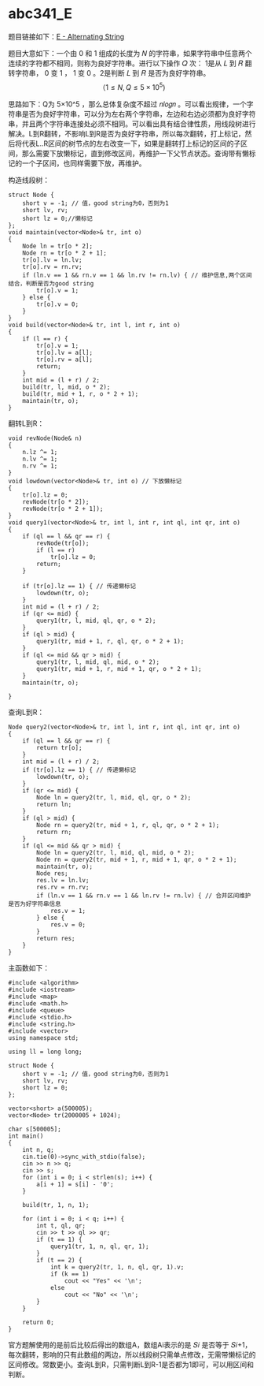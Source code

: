 # abc341_E



题目链接如下：[E - Alternating String](https://atcoder.jp/contests/abc341/tasks/abc341_e)

题目大意如下：一个由 0 和 1 组成的长度为 𝑁 的字符串，如果字符串中任意两个连续的字符都不相同，则称为良好字符串。进行以下操作 𝑄 次： 1是从 𝐿 到 𝑅 翻转字符串， 0 变 1 ， 1 变 0 。2是判断 𝐿 到 𝑅 是否为良好字符串。
$$
（1≤N,Q≤5×10^5)
$$


思路如下：Q为 5×10^5 ，那么总体复杂度不超过 𝑛𝑙𝑜𝑔𝑛 。可以看出规律，一个字符串是否为良好字符串，可以分为左右两个字符串，左边和右边必须都为良好字符串，并且两个字符串连接处必须不相同。可以看出具有结合律性质，用线段树进行解决。L到R翻转，不影响L到R是否为良好字符串，所以每次翻转，打上标记，然后将代表L..R区间的树节点的左右改变一下，如果是翻转打上标记的区间的子区间，那么需要下放懒标记，直到修改区间，再维护一下父节点状态。查询带有懒标记的一个子区间，也同样需要下放，再维护。

构造线段树：

```
struct Node {
    short v = -1; // 值，good string为0，否则为1
    short lv, rv;
    short lz = 0;//懒标记
};
void maintain(vector<Node>& tr, int o)
{
    Node ln = tr[o * 2];
    Node rn = tr[o * 2 + 1];
    tr[o].lv = ln.lv;
    tr[o].rv = rn.rv;
    if (ln.v == 1 && rn.v == 1 && ln.rv != rn.lv) { // 维护信息,两个区间结合，判断是否为good string
        tr[o].v = 1;
    } else {
        tr[o].v = 0;
    }
}
void build(vector<Node>& tr, int l, int r, int o)
{
    if (l == r) {
        tr[o].v = 1;
        tr[o].lv = a[l];
        tr[o].rv = a[l];
        return;
    }
    int mid = (l + r) / 2;
    build(tr, l, mid, o * 2);
    build(tr, mid + 1, r, o * 2 + 1);
    maintain(tr, o);
}
```

翻转L到R：

```
void revNode(Node& n)
{
    n.lz ^= 1;
    n.lv ^= 1;
    n.rv ^= 1;
}
void lowdown(vector<Node>& tr, int o) // 下放懒标记
{
    tr[o].lz = 0;
    revNode(tr[o * 2]);
    revNode(tr[o * 2 + 1]);
}
void query1(vector<Node>& tr, int l, int r, int ql, int qr, int o)
{
    if (ql == l && qr == r) {
        revNode(tr[o]);
        if (l == r)
            tr[o].lz = 0;
        return;
    }

    if (tr[o].lz == 1) { // 传递懒标记
        lowdown(tr, o);
    }
    int mid = (l + r) / 2;
    if (qr <= mid) {
        query1(tr, l, mid, ql, qr, o * 2);
    }
    if (ql > mid) {
        query1(tr, mid + 1, r, ql, qr, o * 2 + 1);
    }
    if (ql <= mid && qr > mid) {
        query1(tr, l, mid, ql, mid, o * 2);
        query1(tr, mid + 1, r, mid + 1, qr, o * 2 + 1);
    }
    maintain(tr, o);

}
```

查询L到R：

```
Node query2(vector<Node>& tr, int l, int r, int ql, int qr, int o)
{
    if (ql == l && qr == r) {
        return tr[o];
    }
    int mid = (l + r) / 2;
    if (tr[o].lz == 1) { // 传递懒标记
        lowdown(tr, o);
    }
    if (qr <= mid) {
        Node ln = query2(tr, l, mid, ql, qr, o * 2);
        return ln;
    }
    if (ql > mid) {
        Node rn = query2(tr, mid + 1, r, ql, qr, o * 2 + 1);
        return rn;
    }
    if (ql <= mid && qr > mid) {
        Node ln = query2(tr, l, mid, ql, mid, o * 2);
        Node rn = query2(tr, mid + 1, r, mid + 1, qr, o * 2 + 1);
        maintain(tr, o);
        Node res;
        res.lv = ln.lv;
        res.rv = rn.rv;
        if (ln.v == 1 && rn.v == 1 && ln.rv != rn.lv) { // 合并区间维护是否为好字符串信息
            res.v = 1;
        } else {
            res.v = 0;
        }
        return res;
    }
}
```

主函数如下：

```
#include <algorithm>
#include <iostream>
#include <map>
#include <math.h>
#include <queue>
#include <stdio.h>
#include <string.h>
#include <vector>
using namespace std;

using ll = long long;

struct Node {
    short v = -1; // 值，good string为0，否则为1
    short lv, rv;
    short lz = 0;
};

vector<short> a(500005);
vector<Node> tr(2000005 + 1024);

char s[500005];
int main()
{
    int n, q;
    cin.tie(0)->sync_with_stdio(false);
    cin >> n >> q;
    cin >> s;
    for (int i = 0; i < strlen(s); i++) {
        a[i + 1] = s[i] - '0';
    }

    build(tr, 1, n, 1);

    for (int i = 0; i < q; i++) {
        int t, ql, qr;
        cin >> t >> ql >> qr;
        if (t == 1) {
            query1(tr, 1, n, ql, qr, 1);
        }
        if (t == 2) {
            int k = query2(tr, 1, n, ql, qr, 1).v;
            if (k == 1)
                cout << "Yes" << '\n';
            else
                cout << "No" << '\n';
        }
    }

    return 0;
}
```

官方题解使用的是前后比较后得出的数组A，数组Ai表示的是 𝑆𝑖 是否等于 𝑆𝑖+1，每次翻转，影响的只有此数组的两边，所以线段树只需单点修改，无需带懒标记的区间修改。常数更小。查询L到R，只需判断L到R-1是否都为1即可，可以用区间和判断。
